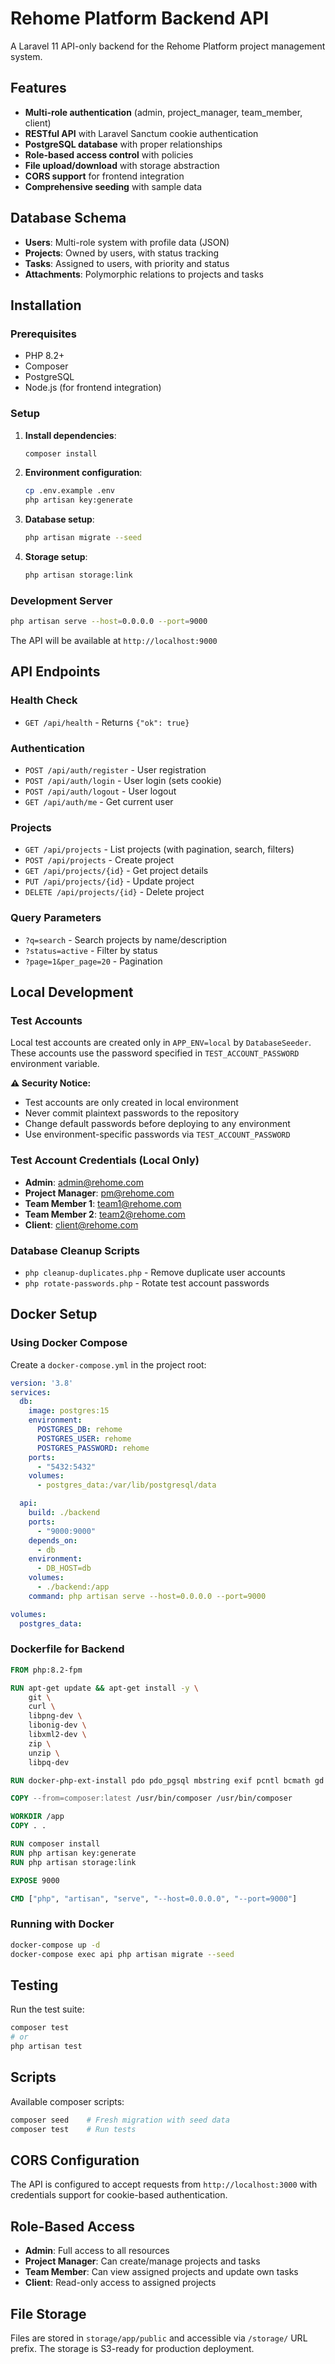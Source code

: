 # Rehome Platform Backend API

A Laravel 11 API-only backend for the Rehome Platform project management system.

## Features

- **Multi-role authentication** (admin, project_manager, team_member, client)
- **RESTful API** with Laravel Sanctum cookie authentication
- **PostgreSQL database** with proper relationships
- **Role-based access control** with policies
- **File upload/download** with storage abstraction
- **CORS support** for frontend integration
- **Comprehensive seeding** with sample data

## Database Schema

- **Users**: Multi-role system with profile data (JSON)
- **Projects**: Owned by users, with status tracking
- **Tasks**: Assigned to users, with priority and status
- **Attachments**: Polymorphic relations to projects and tasks

## Installation

### Prerequisites

- PHP 8.2+
- Composer
- PostgreSQL
- Node.js (for frontend integration)

### Setup

1. **Install dependencies**:
   ```bash
   composer install
   ```

2. **Environment configuration**:
   ```bash
   cp .env.example .env
   php artisan key:generate
   ```

3. **Database setup**:
   ```bash
   php artisan migrate --seed
   ```

4. **Storage setup**:
   ```bash
   php artisan storage:link
   ```

### Development Server

```bash
php artisan serve --host=0.0.0.0 --port=9000
```

The API will be available at `http://localhost:9000`

## API Endpoints

### Health Check
- `GET /api/health` - Returns `{"ok": true}`

### Authentication
- `POST /api/auth/register` - User registration
- `POST /api/auth/login` - User login (sets cookie)
- `POST /api/auth/logout` - User logout
- `GET /api/auth/me` - Get current user

### Projects
- `GET /api/projects` - List projects (with pagination, search, filters)
- `POST /api/projects` - Create project
- `GET /api/projects/{id}` - Get project details
- `PUT /api/projects/{id}` - Update project
- `DELETE /api/projects/{id}` - Delete project

### Query Parameters
- `?q=search` - Search projects by name/description
- `?status=active` - Filter by status
- `?page=1&per_page=20` - Pagination

## Local Development

### Test Accounts
Local test accounts are created only in `APP_ENV=local` by `DatabaseSeeder`. These accounts use the password specified in `TEST_ACCOUNT_PASSWORD` environment variable.

**⚠️ Security Notice:**
- Test accounts are only created in local environment
- Never commit plaintext passwords to the repository
- Change default passwords before deploying to any environment
- Use environment-specific passwords via `TEST_ACCOUNT_PASSWORD`

### Test Account Credentials (Local Only)
- **Admin**: admin@rehome.com
- **Project Manager**: pm@rehome.com  
- **Team Member 1**: team1@rehome.com
- **Team Member 2**: team2@rehome.com
- **Client**: client@rehome.com

### Database Cleanup Scripts
- `php cleanup-duplicates.php` - Remove duplicate user accounts
- `php rotate-passwords.php` - Rotate test account passwords

## Docker Setup

### Using Docker Compose

Create a `docker-compose.yml` in the project root:

```yaml
version: '3.8'
services:
  db:
    image: postgres:15
    environment:
      POSTGRES_DB: rehome
      POSTGRES_USER: rehome
      POSTGRES_PASSWORD: rehome
    ports:
      - "5432:5432"
    volumes:
      - postgres_data:/var/lib/postgresql/data

  api:
    build: ./backend
    ports:
      - "9000:9000"
    depends_on:
      - db
    environment:
      - DB_HOST=db
    volumes:
      - ./backend:/app
    command: php artisan serve --host=0.0.0.0 --port=9000

volumes:
  postgres_data:
```

### Dockerfile for Backend

```dockerfile
FROM php:8.2-fpm

RUN apt-get update && apt-get install -y \
    git \
    curl \
    libpng-dev \
    libonig-dev \
    libxml2-dev \
    zip \
    unzip \
    libpq-dev

RUN docker-php-ext-install pdo pdo_pgsql mbstring exif pcntl bcmath gd

COPY --from=composer:latest /usr/bin/composer /usr/bin/composer

WORKDIR /app
COPY . .

RUN composer install
RUN php artisan key:generate
RUN php artisan storage:link

EXPOSE 9000

CMD ["php", "artisan", "serve", "--host=0.0.0.0", "--port=9000"]
```

### Running with Docker

```bash
docker-compose up -d
docker-compose exec api php artisan migrate --seed
```

## Testing

Run the test suite:

```bash
composer test
# or
php artisan test
```

## Scripts

Available composer scripts:

```bash
composer seed    # Fresh migration with seed data
composer test    # Run tests
```

## CORS Configuration

The API is configured to accept requests from `http://localhost:3000` with credentials support for cookie-based authentication.

## Role-Based Access

- **Admin**: Full access to all resources
- **Project Manager**: Can create/manage projects and tasks
- **Team Member**: Can view assigned projects and update own tasks
- **Client**: Read-only access to assigned projects

## File Storage

Files are stored in `storage/app/public` and accessible via `/storage/` URL prefix. The storage is S3-ready for production deployment.
